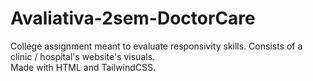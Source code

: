 ﻿# Avaliativa-2sem-DoctorCare
College assignment meant to evaluate responsivity skills. 
Consists of a clinic / hospital's website's visuals.  
Made with HTML and TailwindCSS.
